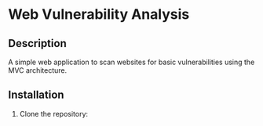 # Web Vulnerability Analysis

## Description
A simple web application to scan websites for basic vulnerabilities using the MVC architecture.

## Installation
1. Clone the repository:
